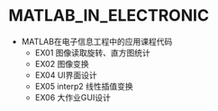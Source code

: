 # MATLAB_IN_ELECTRONIC
- MATLAB在电子信息工程中的应用课程代码
  - EX01	图像读取旋转、直方图统计
  - EX02    图像变换
  - EX04    UI界面设计
  - EX05    interp2 线性插值变换
  - EX06    大作业GUI设计

